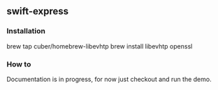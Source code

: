 ## swift-express

### Installation

brew tap cuber/homebrew-libevhtp
brew install libevhtp openssl

### How to

Documentation is in progress, for now just checkout and run the demo.
